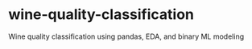# wine-quality-classification
Wine quality classification using pandas, EDA, and binary ML modeling
